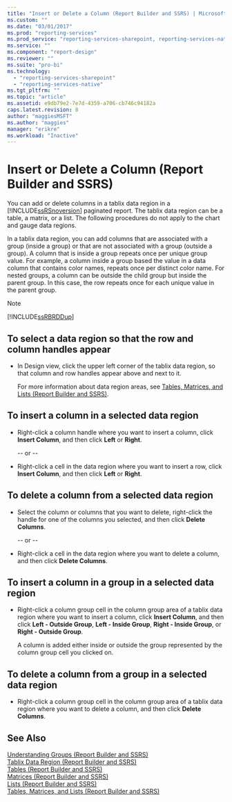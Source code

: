 ```yaml
---
title: "Insert or Delete a Column (Report Builder and SSRS) | Microsoft Docs"
ms.custom: ""
ms.date: "03/01/2017"
ms.prod: "reporting-services"
ms.prod_service: "reporting-services-sharepoint, reporting-services-native"
ms.service: ""
ms.component: "report-design"
ms.reviewer: ""
ms.suite: "pro-bi"
ms.technology: 
  - "reporting-services-sharepoint"
  - "reporting-services-native"
ms.tgt_pltfrm: ""
ms.topic: "article"
ms.assetid: e9db79e2-7e7d-4359-a706-cb746c94182a
caps.latest.revision: 8
author: "maggiesMSFT"
ms.author: "maggies"
manager: "erikre"
ms.workload: "Inactive"
---
```

# Insert or Delete a Column (Report Builder and SSRS)
  You can add or delete columns in a tablix data region in a [!INCLUDE[ssRSnoversion](../../includes/ssrsnoversion-md.md)] paginated report. The tablix data region can be a table, a matrix, or a list. The following procedures do not apply to the chart and gauge data regions.  
  
 In a tablix data region, you can add columns that are associated with a group (inside a group) or that are not associated with a group (outside a group). A column that is inside a group repeats once per unique group value. For example, a column inside a group based the value in a data column that contains color names, repeats once per distinct color name. For nested groups, a column can be outside the child group but inside the parent group. In this case, the row repeats once for each unique value in the parent group.  
  
> [!NOTE]  
>  [!INCLUDE[ssRBRDDup](../../includes/ssrbrddup-md.md)]  
  
## To select a data region so that the row and column handles appear  
  
-   In Design view, click the upper left corner of the tablix data region, so that column and row handles appear above and next to it.  
  
     For more information about data region areas, see [Tables, Matrices, and Lists &#40;Report Builder and SSRS&#41;](../../reporting-services/report-design/tables-matrices-and-lists-report-builder-and-ssrs.md).  
  
## To insert a column in a selected data region  
  
-   Right-click a column handle where you want to insert a column, click **Insert Column**, and then click **Left** or **Right**.  
  
     -- or --  
  
-   Right-click a cell in the data region where you want to insert a row, click **Insert Column**, and then click **Left** or **Right**.  
  
## To delete a column from a selected data region  
  
-   Select the column or columns that you want to delete, right-click the handle for one of the columns you selected, and then click **Delete Columns**.  
  
     -- or --  
  
-   Right-click a cell in the data region where you want to delete a column, and then click **Delete Columns**.  
  
## To insert a column in a group in a selected data region  
  
-   Right-click a column group cell in the column group area of a tablix data region where you want to insert a column, click **Insert Column**, and then click **Left - Outside Group**, **Left - Inside Group**, **Right - Inside Group**, or **Right - Outside Group**.  
  
     A column is added either inside or outside the group represented by the column group cell you clicked on.  
  
## To delete a column from a group in a selected data region  
  
-   Right-click a column group cell in the column group area of a tablix data region where you want to delete a column, and then click **Delete Columns**.  
  
## See Also  
 [Understanding Groups &#40;Report Builder and SSRS&#41;](../../reporting-services/report-design/understanding-groups-report-builder-and-ssrs.md)   
 [Tablix Data Region &#40;Report Builder and SSRS&#41;](../../reporting-services/report-design/tablix-data-region-report-builder-and-ssrs.md)   
 [Tables &#40;Report Builder  and SSRS&#41;](../../reporting-services/report-design/tables-report-builder-and-ssrs.md)   
 [Matrices &#40;Report Builder and SSRS&#41;](../../reporting-services/report-design/create-a-matrix-report-builder-and-ssrs.md)   
 [Lists &#40;Report Builder and SSRS&#41;](../../reporting-services/report-design/create-invoices-and-forms-with-lists-report-builder-and-ssrs.md)      
 [Tables, Matrices, and Lists &#40;Report Builder and SSRS&#41;](../../reporting-services/report-design/tables-matrices-and-lists-report-builder-and-ssrs.md)  
  
  
